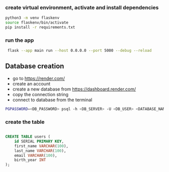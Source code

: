 

### create virtual environment, activate and install dependencies
```bash
python3 -m venv flaskenv
source flaskenv/bin/activate
pip install -r requirements.txt
```

### run the app
```bash
 flask --app main run --host 0.0.0.0 --port 5000 --debug --reload
```

    

## Database creation
* go to https://render.com/
* create an account
* create a new database from https://dashboard.render.com/
* copy the connection string
* connect to database from the terminal
```bash
PGPASSWORD=<DB_PASSWORD> psql -h <DB_SERVER> -U <DB_USER> <DATABASE_NAME>
```

### create the table
```sql

CREATE TABLE users (
    id SERIAL PRIMARY KEY,
    first_name VARCHAR(100),
    last_name VARCHAR(100),
    email VARCHAR(100),
    birth_year INT
);

```